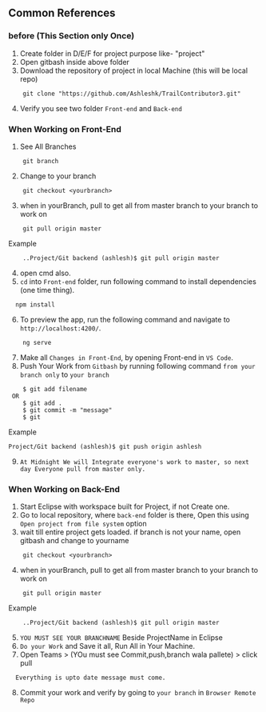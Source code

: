 ## Common References 
### before (This Section only Once)
1. Create folder in D/E/F for project purpose like- "project" 
2. Open gitbash inside above folder
3.  Download the repository of project in local Machine (this will be local repo) 
```
    git clone "https://github.com/Ashleshk/TrailContributor3.git"
```
4. Verify you see two folder `Front-end` and `Back-end` 

### When Working on Front-End 

1. See All Branches
```
    git branch
```
2. Change to your branch
```
    git checkout <yourbranch>
```
3. when in yourBranch, pull to get  all from master branch to your branch to work on
```
    git pull origin master
```
Example
```
    ..Project/Git backend (ashlesh)$ git pull origin master
```

4. open cmd also.
5. `cd` into `Front-end` folder, run following command to install dependencies (one time thing).
```
  npm install
```
6. To preview the app, run the following command and navigate to `http://localhost:4200/`.
```
    ng serve
```

7. Make all `Changes in Front-End`, by opening Front-end in `VS Code`.
8. Push Your Work from `Gitbash` by running following command `from your branch only` to `your branch`
```
    $ git add filename
 OR
    $ git add .
    $ git commit -m "message" 
    $ git 
```
Example 
```
Project/Git backend (ashlesh)$ git push origin ashlesh

```

9. `At Midnight We will Integrate everyone's work to master, so next day Everyone pull from master only.`


### When Working on Back-End 
1. Start Eclipse with workspace built for Project, if not Create one.
2. Go to local repository, where `back-end` folder is there, Open this using `Open project from file system`  option
3. wait till entire project gets loaded. if branch is not your name, open gitbash and change to yourname 
```
    git checkout <yourbranch>
```
4. when in yourBranch, pull to get  all from master branch to your branch to work on
```
    git pull origin master
```
Example
```
    ..Project/Git backend (ashlesh)$ git pull origin master
```
5. `YOU MUST SEE YOUR BRANCHNAME` Beside ProjectName in Eclipse
6. `Do your Work` and Save it all, Run All in Your Machine.
7. Open Teams > (YOu must see Commit,push,branch wala pallete) > click pull 
```
  Everything is upto date message must come.
```

8. Commit your work and verify by going to `your branch` in `Browser Remote Repo`
